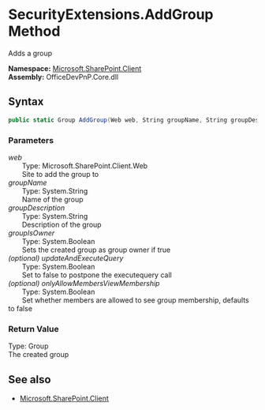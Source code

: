 # SecurityExtensions.AddGroup Method  
Adds a group  

**Namespace:** [Microsoft.SharePoint.Client](Microsoft.SharePoint.Client.md)  
**Assembly:** OfficeDevPnP.Core.dll  
## Syntax
```C#
public static Group AddGroup(Web web, String groupName, String groupDescription, Boolean groupIsOwner, Boolean updateAndExecuteQuery, Boolean onlyAllowMembersViewMembership)
```
### Parameters
*web*  
&emsp;&emsp;Type: Microsoft.SharePoint.Client.Web  
&emsp;&emsp;Site to add the group to  
*groupName*  
&emsp;&emsp;Type: System.String  
&emsp;&emsp;Name of the group  
*groupDescription*  
&emsp;&emsp;Type: System.String  
&emsp;&emsp;Description of the group  
*groupIsOwner*  
&emsp;&emsp;Type: System.Boolean  
&emsp;&emsp;Sets the created group as group owner if true  
*(optional) updateAndExecuteQuery*  
&emsp;&emsp;Type: System.Boolean  
&emsp;&emsp;Set to false to postpone the executequery call  
*(optional) onlyAllowMembersViewMembership*  
&emsp;&emsp;Type: System.Boolean  
&emsp;&emsp;Set whether members are allowed to see group membership, defaults to false  
### Return Value
Type: Group  
The created group

## See also
- [Microsoft.SharePoint.Client](Microsoft.SharePoint.Client.md)
